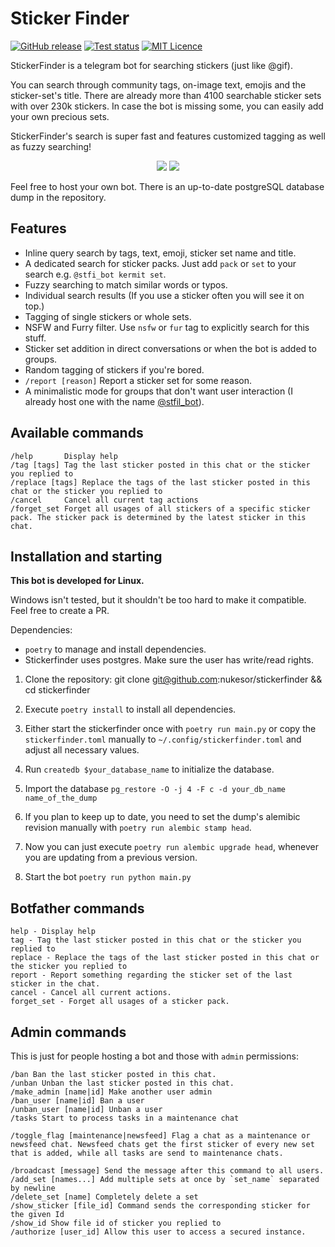 # Sticker Finder

[![GitHub release](https://img.shields.io/github/tag/nukesor/sticker-finder.svg)](https://github.com/nukesor/sticker-finder/releases/latest)
[![Test status](https://travis-ci.org/Nukesor/sticker-finder.svg?branch=main)](https://travis-ci.org/Nukesor/sticker-finder)
[![MIT Licence](https://img.shields.io/badge/license-MIT-success.svg)](https://github.com/Nukesor/sticker-finder/blob/main/LICENSE.md)

StickerFinder is a telegram bot for searching stickers (just like @gif).

You can search through community tags, on-image text, emojis and the sticker-set's title.
There are already more than 4100 searchable sticker sets with over 230k stickers.
In case the bot is missing some, you can easily add your own precious sets.

StickerFinder's search is super fast and features customized tagging as well as fuzzy searching!

<p align="center">
    <img src="https://raw.githubusercontent.com/Nukesor/images/main/sticker_finder1.png">
    <img src="https://raw.githubusercontent.com/Nukesor/images/main/sticker_finder2.png">
</p>

Feel free to host your own bot. There is an up-to-date postgreSQL database dump in the repository.

## Features

- Inline query search by tags, text, emoji, sticker set name and title.
- A dedicated search for sticker packs. Just add `pack` or `set` to your search e.g. `@stfi_bot kermit set`.
- Fuzzy searching to match similar words or typos.
- Individual search results (If you use a sticker often you will see it on top.)
- Tagging of single stickers or whole sets.
- NSFW and Furry filter. Use `nsfw` or `fur` tag to explicitly search for this stuff.
- Sticker set addition in direct conversations or when the bot is added to groups.
- Random tagging of stickers if you're bored.
- `/report [reason]` Report a sticker set for some reason.
- A minimalistic mode for groups that don't want user interaction (I already host one with the name [@stfil_bot](https://t.me/stfil_bot)).


## Available commands

    /help       Display help
    /tag [tags] Tag the last sticker posted in this chat or the sticker you replied to
    /replace [tags] Replace the tags of the last sticker posted in this chat or the sticker you replied to
    /cancel     Cancel all current tag actions
    /forget_set Forget all usages of all stickers of a specific sticker pack. The sticker pack is determined by the latest sticker in this chat.

## Installation and starting

**This bot is developed for Linux.**

Windows isn't tested, but it shouldn't be too hard to make it compatible. Feel free to create a PR.

Dependencies:

- `poetry` to manage and install dependencies.
- Stickerfinder uses postgres. Make sure the user has write/read rights.

1. Clone the repository:
        git clone git@github.com:nukesor/stickerfinder && cd stickerfinder
2. Execute `poetry install` to install all dependencies.
3. Either start the stickerfinder once with `poetry run main.py` or copy the `stickerfinder.toml` manually to `~/.config/stickerfinder.toml` and adjust all necessary values.
4. Run `createdb $your_database_name` to initialize the database.

5. Import the database `pg_restore -O -j 4 -F c -d your_db_name name_of_the_dump`
6. If you plan to keep up to date, you need to set the dump's alemibic revision manually with `poetry run alembic stamp head`.
7. Now you can just execute `poetry run alembic upgrade head`, whenever you are updating from a previous version.
8. Start the bot `poetry run python main.py`

## Botfather commands

    help - Display help
    tag - Tag the last sticker posted in this chat or the sticker you replied to
    replace - Replace the tags of the last sticker posted in this chat or the sticker you replied to
    report - Report something regarding the sticker set of the last sticker in the chat.
    cancel - Cancel all current actions.
    forget_set - Forget all usages of a sticker pack.

## Admin commands

This is just for people hosting a bot and those with `admin` permissions:

    /ban Ban the last sticker posted in this chat.
    /unban Unban the last sticker posted in this chat.
    /make_admin [name|id] Make another user admin
    /ban_user [name|id] Ban a user
    /unban_user [name|id] Unban a user
    /tasks Start to process tasks in a maintenance chat

    /toggle_flag [maintenance|newsfeed] Flag a chat as a maintenance or newsfeed chat. Newsfeed chats get the first sticker of every new set that is added, while all tasks are send to maintenance chats.

    /broadcast [message] Send the message after this command to all users.
    /add_set [names...] Add multiple sets at once by `set_name` separated by newline
    /delete_set [name] Completely delete a set
    /show_sticker [file_id] Command sends the corresponding sticker for the given Id
    /show_id Show file id of sticker you replied to
    /authorize [user_id] Allow this user to access a secured instance.
